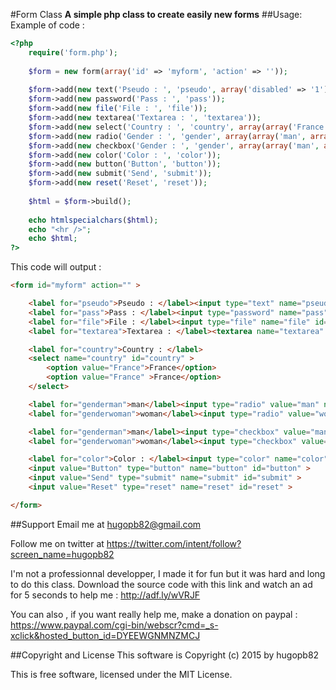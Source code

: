 #Form Class
**A simple php class to create easily new forms**
##Usage:
Example of code : 
```php
<?php
	require('form.php');
	
	$form = new form(array('id' => 'myform', 'action' => ''));
	
	$form->add(new text('Pseudo : ', 'pseudo', array('disabled' => '1')));
	$form->add(new password('Pass : ', 'pass'));
	$form->add(new file('File : ', 'file'));
	$form->add(new textarea('Textarea : ', 'textarea'));
	$form->add(new select('Country : ', 'country', array(array('France'), array('France'))));
	$form->add(new radio('Gender : ', 'gender', array(array('man', array('checked' => '1')), array('woman'))));
	$form->add(new checkbox('Gender : ', 'gender', array(array('man', array('checked' => '1')), array('woman'))));
	$form->add(new color('Color : ', 'color'));
	$form->add(new button('Button', 'button'));
	$form->add(new submit('Send', 'submit'));
	$form->add(new reset('Reset', 'reset'));
	
	$html = $form->build();
	
	echo htmlspecialchars($html);
	echo "<hr />";
	echo $html;
?>
```

This code will output :
```html
<form id="myform" action="" >

	<label for="pseudo">Pseudo : </label><input type="text" name="pseudo" id="pseudo" disabled="1" >
	<label for="pass">Pass : </label><input type="password" name="pass" id="pass" >
	<label for="file">File : </label><input type="file" name="file" id="file" >
	<label for="textarea">Textarea : </label><textarea name="textarea" id="textarea" ></textarea>

	<label for="country">Country : </label>
	<select name="country" id="country" >
		<option value="France">France</option>
		<option value="France" >France</option>
	</select>

	<label for="genderman">man</label><input type="radio" value="man" name="gender" id="genderman" checked="1" >
	<label for="genderwoman">woman</label><input type="radio" value="woman" name="gender" id="genderwoman" >

	<label for="genderman">man</label><input type="checkbox" value="man" name="gender" id="genderman" checked="1" >
	<label for="genderwoman">woman</label><input type="checkbox" value="woman" name="gender" id="genderwoman" >

	<label for="color">Color : </label><input type="color" name="color" id="color" >
	<input value="Button" type="button" name="button" id="button" >
	<input value="Send" type="submit" name="submit" id="submit" >
	<input value="Reset" type="reset" name="reset" id="reset" >

</form>
```

##Support
Email me at hugopb82@gmail.com

Follow me on twitter at https://twitter.com/intent/follow?screen_name=hugopb82

I'm not a professionnal developper, I made it for fun but it was hard and long to do this class. Download the source code with this link and watch an ad for 5 seconds to help me : http://adf.ly/wVRJF

You can also , if you want really help me, make a donation on paypal : https://www.paypal.com/cgi-bin/webscr?cmd=_s-xclick&hosted_button_id=DYEEWGNMNZMCJ

##Copyright and License
This software is Copyright (c) 2015 by hugopb82

This is free software, licensed under the MIT License.
